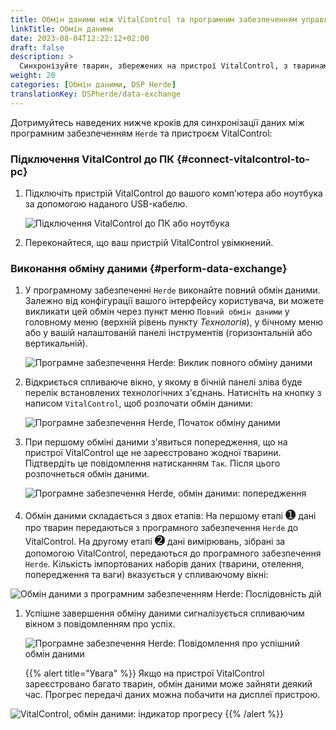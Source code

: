 ```yaml
---
title: Обмін даними між VitalControl та програмним забезпеченням управління стадом Herde
linkTitle: Обмін даними
date: 2023-08-04T12:22:12+02:00
draft: false
description: >
  Синхронізуйте тварин, збережених на пристрої VitalControl, з тваринами, керованими програмним забезпеченням *Herde*, та передайте виміряні значення, записані за допомогою пристрою VitalControl, до програмного забезпечення *Herde*.
weight: 20
categories: [Обмін даними, DSP Herde]
translationKey: DSPherde/data-exchange
---
```

Дотримуйтесь наведених нижче кроків для синхронізації даних між програмним забезпеченням `Herde` та пристроєм VitalControl:

### Підключення VitalControl до ПК {#connect-vitalcontrol-to-pc}

1. Підключіть пристрій VitalControl до вашого комп'ютера або ноутбука за допомогою наданого USB-кабелю.

   ![Підключення VitalControl до ПК або ноутбука](/images/synchronisation/connect-to-pc.svg "Підключення VitalControl до ПК")

1. Переконайтеся, що ваш пристрій VitalControl увімкнений.

### Виконання обміну даними {#perform-data-exchange}

1. У програмному забезпеченні `Herde` виконайте повний обмін даними. Залежно від конфігурації вашого інтерфейсу користувача, ви можете викликати цей обмін через пункт меню `Повний обмін даними` у головному меню (верхній рівень пункту _Технологія_), у бічному меню або у вашій налаштованій панелі інструментів (горизонтальній або вертикальній).

   ![Програмне забезпечення Herde: Виклик повного обміну даними](../screenshots/data-exchange.png "Herde: Виклик обміну даними")

1. Відкриється спливаюче вікно, у якому в бічній панелі зліва буде перелік встановлених технологічних з'єднань. Натисніть на кнопку з написом `VitalControl`, щоб розпочати обмін даними:

   ![Програмне забезпечення Herde, Початок обміну даними](../screenshots/start-transfer.png "Herde: Початок обміну даними")

1. При першому обміні даними з'явиться попередження, що на пристрої VitalControl ще не зареєстровано жодної тварини. Підтвердіть це повідомлення натисканням `Так`. Після цього розпочнеться обмін даними.

   ![Програмне забезпечення Herde, обмін даними: попередження](../screenshots/warning.png "Обмін даними: попередження")

1. Обмін даними складається з двох етапів: На першому етапі <span style="font-size: 140%">➊</span> дані про тварин передаються з програмного забезпечення `Herde` до VitalControl. На другому етапі <span style="font-size: 140%">➋</span> дані вимірювань, зібрані за допомогою VitalControl, передаються до програмного забезпечення `Herde`. Кількість імпортованих наборів даних (тварини, отелення, попередження та ваги) вказується у спливаючому вікні:

![Обмін даними з програмним забезпеченням Herde: Послідовність дій](../screenshots/data-transfer.png "Обмін даними: Послідовність дій")

1. Успішне завершення обміну даними сигналізується спливаючим вікном з повідомленням про успіх.

   ![Програмне забезпечення Herde: Повідомлення про успішний обмін даними](../screenshots/success-message.png "Herde: Повідомлення про успішний обмін даними")

    {{% alert title="Увага" %}}
Якщо на пристрої VitalControl зареєстровано багато тварин, обмін даними може зайняти деякий час. Прогрес передачі даних можна побачити на дисплеї пристрою.

![VitalControl, обмін даними: індикатор прогресу](../../vcsynchronizer/images/import-animals/data-transfer.png "VitalControl: індикатор прогресу обміну даними")
    {{% /alert %}}
